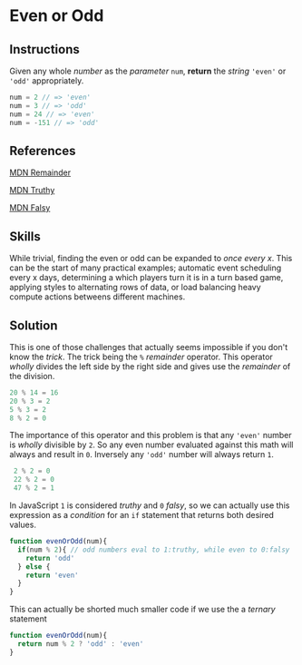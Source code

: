 # Even or Odd  

## Instructions

Given any whole *number* as the *parameter* `num`, **return** the *string* `'even'` or `'odd'` appropriately.

```javascript
num = 2 // => 'even'
num = 3 // => 'odd'
num = 24 // => 'even'
num = -151 // => 'odd'
```

## References

[MDN Remainder](https://developer.mozilla.org/en-US/docs/Web/JavaScript/Reference/Operators/Remainder)

[MDN Truthy](https://developer.mozilla.org/en-US/docs/Glossary/Truthy)

[MDN Falsy](https://developer.mozilla.org/en-US/docs/Glossary/Falsy)

## Skills

While trivial, finding the even or odd can be expanded to *once every x*. This can be the start of many practical examples; automatic event scheduling every x days, determining a which players turn it is in a turn based game, applying styles to alternating rows of data, or load balancing heavy compute actions betweens different machines.

## Solution

This is one of those challenges that actually seems impossible if you don't know the *trick*. The trick being the `%` *remainder* operator. This operator *wholly* divides the left side by the right side and gives use the *remainder* of the division. 

```js
20 % 14 = 16
20 % 3 = 2
5 % 3 = 2
8 % 2 = 0
```

The importance of this operator and this problem is that any `'even'` number is *wholly* divisible by `2`. So any even number evaluated against this math will always and result in `0`. Inversely any `'odd'` number will always return `1`.

```js
 2 % 2 = 0
 22 % 2 = 0
 47 % 2 = 1
```
In JavaScript `1` is considered *truthy* and `0` *falsy*, so we can actually use this expression as a *condition* for an `if` statement that returns both desired values.

```js
function evenOrOdd(num){
  if(num % 2){ // odd numbers eval to 1:truthy, while even to 0:falsy
    return 'odd'
  } else {
    return 'even'
  }
}
```

This can actually be shorted much smaller code if we use the a *ternary* statement

```js
function evenOrOdd(num){
  return num % 2 ? 'odd' : 'even'
}
```